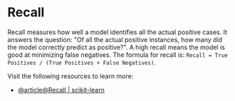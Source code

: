 # Recall

Recall measures how well a model identifies all the actual positive cases. It answers the question: "Of all the actual positive instances, how many did the model correctly predict as positive?". A high recall means the model is good at minimizing false negatives. The formula for recall is:  `Recall = True Positives / (True Positives + False Negatives)`.

Visit the following resources to learn more:

- [@article@Recall | scikit-learn](https://scikit-learn.org/stable/modules/generated/sklearn.metrics.recall_score.html)